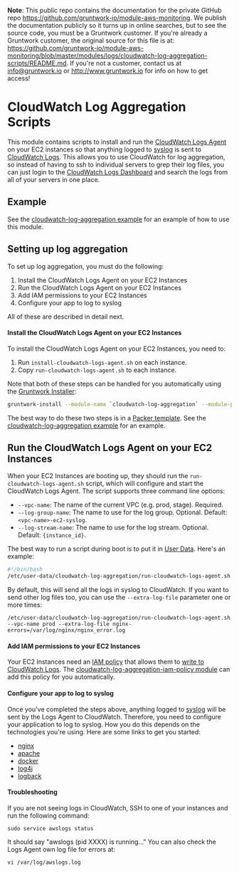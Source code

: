 **Note**: This public repo contains the documentation for the private GitHub repo <https://github.com/gruntwork-io/module-aws-monitoring>.
We publish the documentation publicly so it turns up in online searches, but to see the source code, you must be a Gruntwork customer.
If you're already a Gruntwork customer, the original source for this file is at: <https://github.com/gruntwork-io/module-aws-monitoring/blob/master/modules/logs/cloudwatch-log-aggregation-scripts/README.md>.
If you're not a customer, contact us at <info@gruntwork.io> or <http://www.gruntwork.io> for info on how to get access!

# CloudWatch Log Aggregation Scripts

This module contains scripts to install and run the [CloudWatch Logs
Agent](http://docs.aws.amazon.com/AmazonCloudWatch/latest/DeveloperGuide/QuickStartEC2Instance.html) on your EC2
instances so that anything logged to [syslog](https://en.wikipedia.org/wiki/Syslog) is sent to [CloudWatch
Logs](http://docs.aws.amazon.com/AmazonCloudWatch/latest/DeveloperGuide/WhatIsCloudWatchLogs.html). This allows you to
use CloudWatch for log aggregation, so instead of having to ssh to individual servers to grep their log files, you can
just login to the [CloudWatch Logs Dashboard](https://console.aws.amazon.com/cloudwatch/home#logs:) and search the
logs from all of your servers in one place.

## Example

See the [cloudwatch-log-aggregation example](/examples/cloudwatch-log-aggregation) for an example of how to use this
module.

## Setting up log aggregation

To set up log aggregation, you must do the following:

1. Install the CloudWatch Logs Agent on your EC2 Instances
2. Run the CloudWatch Logs Agent on your EC2 Instances
3. Add IAM permissions to your EC2 Instances
4. Configure your app to log to syslog

All of these are described in detail next.

#### Install the CloudWatch Logs Agent on your EC2 Instances

To install the CloudWatch Logs Agent on your EC2 Instances, you need to:

1. Run `install-cloudwatch-logs-agent.sh` on each instance.
2. Copy `run-cloudwatch-logs-agent.sh` to each instance.

Note that both of these steps can be handled for you automatically using the
[Gruntwork Installer](https://github.com/gruntwork-io/gruntwork-installer):

```bash
gruntwork-install --module-name `cloudwatch-log-aggregation` --module-param aws-region=us-east-1
```

The best way to do these two steps is in a [Packer template](https://www.packer.io/). See the
[cloudwatch-log-aggregation example](/examples/cloudwatch-log-aggregation) for an example.

## Run the CloudWatch Logs Agent on your EC2 Instances

When your EC2 Instances are booting up, they should run the `run-cloudwatch-logs-agent.sh` script, which will configure
and start the CloudWatch Logs Agent. The script supports three command line options:

* `--vpc-name`: The name of the current VPC (e.g. prod, stage). Required.
* `--log-group-name`: The name to use for the log group. Optional. Default: `<vpc-name>-ec2-syslog`.
* `--log-stream-name`: The name to use for the log stream. Optional. Default: `{instance_id}`.

The best way to run a script during boot is to put it in [User
Data](http://docs.aws.amazon.com/AWSEC2/latest/UserGuide/user-data.html#user-data-shell-scripts). Here's an example:

```bash
#!/bin/bash
/etc/user-data/cloudwatch-log-aggregation/run-cloudwatch-logs-agent.sh --vpc-name prod
```

By default, this will send all the logs in syslog to CloudWatch. If you want to send other log files too, you can
use the `--extra-log-file` parameter one or more times:

```
/etc/user-data/cloudwatch-log-aggregation/run-cloudwatch-logs-agent.sh --vpc-name prod --extra-log-file nginx-errors=/var/log/nginx/nginx_error.log
```

#### Add IAM permissions to your EC2 Instances

Your EC2 Instances need an [IAM policy](http://docs.aws.amazon.com/IAM/latest/UserGuide/access_policies.html) that
allows them to [write to CloudWatch
Logs](http://docs.aws.amazon.com/AmazonCloudWatch/latest/DeveloperGuide/QuickStartEC2Instance.html#d0e22325). The
[cloudwatch-log-aggregation-iam-policy module](../cloudwatch-log-aggregation-iam-policy) can add this policy for you
automatically.

#### Configure your app to log to syslog

Once you've completed the steps above, anything logged to [syslog](https://en.wikipedia.org/wiki/Syslog) will be sent
by the Logs Agent to CloudWatch. Therefore, you need to configure your application to log to syslog. How you do this
depends on the technologies you're using. Here are some links to get you started:

* [nginx](http://nginx.org/en/docs/syslog.html)
* [apache](https://httpd.apache.org/docs/2.2/en/logs.html)
* [docker](https://docs.docker.com/engine/admin/logging/overview/)
* [log4j](https://logging.apache.org/log4j/1.2/apidocs/org/apache/log4j/net/SyslogAppender.html)
* [logback](http://logback.qos.ch/manual/appenders.html#SyslogAppender)

#### Troubleshooting

If you are not seeing logs in CloudWatch, SSH to one of your instances and run the following command:

```
sudo service awslogs status
```

It should say "awslogs (pid  XXXX) is running..." You can also check the Logs Agent own log file for errors at:

```
vi /var/log/awslogs.log
```
